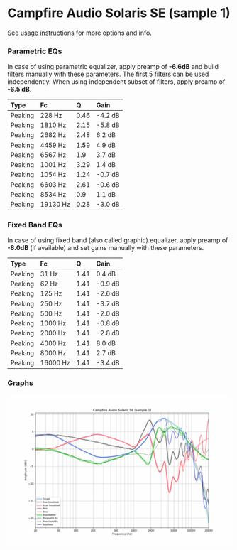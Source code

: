 # Campfire Audio Solaris SE (sample 1)
See [usage instructions](https://github.com/jaakkopasanen/AutoEq#usage) for more options and info.

### Parametric EQs
In case of using parametric equalizer, apply preamp of **-6.6dB** and build filters manually
with these parameters. The first 5 filters can be used independently.
When using independent subset of filters, apply preamp of **-6.5 dB**.

| Type    | Fc       |    Q | Gain    |
|:--------|:---------|:-----|:--------|
| Peaking | 228 Hz   | 0.46 | -4.2 dB |
| Peaking | 1810 Hz  | 2.15 | -5.8 dB |
| Peaking | 2682 Hz  | 2.48 | 6.2 dB  |
| Peaking | 4459 Hz  | 1.59 | 4.9 dB  |
| Peaking | 6567 Hz  | 1.9  | 3.7 dB  |
| Peaking | 1001 Hz  | 3.29 | 1.4 dB  |
| Peaking | 1054 Hz  | 1.24 | -0.7 dB |
| Peaking | 6603 Hz  | 2.61 | -0.6 dB |
| Peaking | 8534 Hz  | 0.9  | 1.1 dB  |
| Peaking | 19130 Hz | 0.28 | -3.0 dB |

### Fixed Band EQs
In case of using fixed band (also called graphic) equalizer, apply preamp of **-8.0dB**
(if available) and set gains manually with these parameters.

| Type    | Fc       |    Q | Gain    |
|:--------|:---------|:-----|:--------|
| Peaking | 31 Hz    | 1.41 | 0.4 dB  |
| Peaking | 62 Hz    | 1.41 | -0.9 dB |
| Peaking | 125 Hz   | 1.41 | -2.6 dB |
| Peaking | 250 Hz   | 1.41 | -3.7 dB |
| Peaking | 500 Hz   | 1.41 | -2.0 dB |
| Peaking | 1000 Hz  | 1.41 | -0.8 dB |
| Peaking | 2000 Hz  | 1.41 | -2.8 dB |
| Peaking | 4000 Hz  | 1.41 | 8.0 dB  |
| Peaking | 8000 Hz  | 1.41 | 2.7 dB  |
| Peaking | 16000 Hz | 1.41 | -3.4 dB |

### Graphs
![](./Campfire%20Audio%20Solaris%20SE%20(sample%201).png)